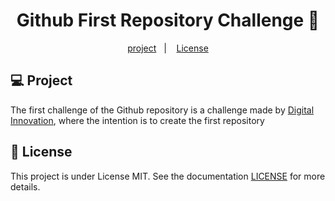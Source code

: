
<p align = "center" >
  <h1 align="center">Github First Repository Challenge 📝</h1>
</p>

<p align="center">
  <a href="#-Project ">project</a>&nbsp;&nbsp;&nbsp;|&nbsp;&nbsp;&nbsp;
  <a href="#-License">License</a>
</p>

## 💻 Project 
The first challenge of the Github repository is a challenge made by [Digital Innovation](https://web.digitalinnovation.one), where the intention is to create the first repository


## :memo: License
This project is under License MIT. See the documentation [LICENSE](LICENSE) for more details.
